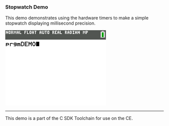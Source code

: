 ### Stopwatch Demo

This demo demonstrates using the hardware timers to make a simple stopwatch
displaying millisecond precision.

![Screenshot](screenshot.png)

---

This demo is a part of the C SDK Toolchain for use on the CE.
